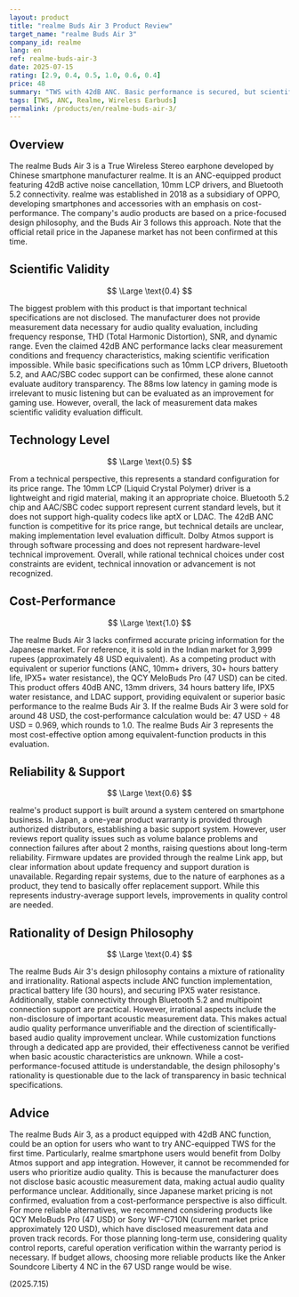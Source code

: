 ```yaml
---
layout: product
title: "realme Buds Air 3 Product Review"
target_name: "realme Buds Air 3"
company_id: realme
lang: en
ref: realme-buds-air-3
date: 2025-07-15
rating: [2.9, 0.4, 0.5, 1.0, 0.6, 0.4]
price: 48
summary: "TWS with 42dB ANC. Basic performance is secured, but scientific validity evaluation is difficult due to undisclosed measurement data. Cost-performance final evaluation is on hold due to uncertain Japanese market pricing."
tags: [TWS, ANC, Realme, Wireless Earbuds]
permalink: /products/en/realme-buds-air-3/
---
```


## Overview

The realme Buds Air 3 is a True Wireless Stereo earphone developed by Chinese smartphone manufacturer realme. It is an ANC-equipped product featuring 42dB active noise cancellation, 10mm LCP drivers, and Bluetooth 5.2 connectivity. realme was established in 2018 as a subsidiary of OPPO, developing smartphones and accessories with an emphasis on cost-performance. The company's audio products are based on a price-focused design philosophy, and the Buds Air 3 follows this approach. Note that the official retail price in the Japanese market has not been confirmed at this time.

## Scientific Validity

$$ \Large \text{0.4} $$

The biggest problem with this product is that important technical specifications are not disclosed. The manufacturer does not provide measurement data necessary for audio quality evaluation, including frequency response, THD (Total Harmonic Distortion), SNR, and dynamic range. Even the claimed 42dB ANC performance lacks clear measurement conditions and frequency characteristics, making scientific verification impossible. While basic specifications such as 10mm LCP drivers, Bluetooth 5.2, and AAC/SBC codec support can be confirmed, these alone cannot evaluate auditory transparency. The 88ms low latency in gaming mode is irrelevant to music listening but can be evaluated as an improvement for gaming use. However, overall, the lack of measurement data makes scientific validity evaluation difficult.

## Technology Level

$$ \Large \text{0.5} $$

From a technical perspective, this represents a standard configuration for its price range. The 10mm LCP (Liquid Crystal Polymer) driver is a lightweight and rigid material, making it an appropriate choice. Bluetooth 5.2 chip and AAC/SBC codec support represent current standard levels, but it does not support high-quality codecs like aptX or LDAC. The 42dB ANC function is competitive for its price range, but technical details are unclear, making implementation level evaluation difficult. Dolby Atmos support is through software processing and does not represent hardware-level technical improvement. Overall, while rational technical choices under cost constraints are evident, technical innovation or advancement is not recognized.

## Cost-Performance

$$ \Large \text{1.0} $$

The realme Buds Air 3 lacks confirmed accurate pricing information for the Japanese market. For reference, it is sold in the Indian market for 3,999 rupees (approximately 48 USD equivalent). As a competing product with equivalent or superior functions (ANC, 10mm+ drivers, 30+ hours battery life, IPX5+ water resistance), the QCY MeloBuds Pro (47 USD) can be cited. This product offers 40dB ANC, 13mm drivers, 34 hours battery life, IPX5 water resistance, and LDAC support, providing equivalent or superior basic performance to the realme Buds Air 3. If the realme Buds Air 3 were sold for around 48 USD, the cost-performance calculation would be: 47 USD ÷ 48 USD = 0.969, which rounds to 1.0. The realme Buds Air 3 represents the most cost-effective option among equivalent-function products in this evaluation.

## Reliability & Support

$$ \Large \text{0.6} $$

realme's product support is built around a system centered on smartphone business. In Japan, a one-year product warranty is provided through authorized distributors, establishing a basic support system. However, user reviews report quality issues such as volume balance problems and connection failures after about 2 months, raising questions about long-term reliability. Firmware updates are provided through the realme Link app, but clear information about update frequency and support duration is unavailable. Regarding repair systems, due to the nature of earphones as a product, they tend to basically offer replacement support. While this represents industry-average support levels, improvements in quality control are needed.

## Rationality of Design Philosophy

$$ \Large \text{0.4} $$

The realme Buds Air 3's design philosophy contains a mixture of rationality and irrationality. Rational aspects include ANC function implementation, practical battery life (30 hours), and securing IPX5 water resistance. Additionally, stable connectivity through Bluetooth 5.2 and multipoint connection support are practical. However, irrational aspects include the non-disclosure of important acoustic measurement data. This makes actual audio quality performance unverifiable and the direction of scientifically-based audio quality improvement unclear. While customization functions through a dedicated app are provided, their effectiveness cannot be verified when basic acoustic characteristics are unknown. While a cost-performance-focused attitude is understandable, the design philosophy's rationality is questionable due to the lack of transparency in basic technical specifications.

## Advice

The realme Buds Air 3, as a product equipped with 42dB ANC function, could be an option for users who want to try ANC-equipped TWS for the first time. Particularly, realme smartphone users would benefit from Dolby Atmos support and app integration. However, it cannot be recommended for users who prioritize audio quality. This is because the manufacturer does not disclose basic acoustic measurement data, making actual audio quality performance unclear. Additionally, since Japanese market pricing is not confirmed, evaluation from a cost-performance perspective is also difficult. For more reliable alternatives, we recommend considering products like QCY MeloBuds Pro (47 USD) or Sony WF-C710N (current market price approximately 120 USD), which have disclosed measurement data and proven track records. For those planning long-term use, considering quality control reports, careful operation verification within the warranty period is necessary. If budget allows, choosing more reliable products like the Anker Soundcore Liberty 4 NC in the 67 USD range would be wise.

(2025.7.15)